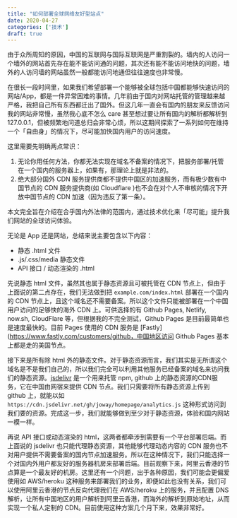 ```yaml
---
title: "如何部署全球网络友好型站点"
date: 2020-04-27
categories: ['技术']
draft: true
---
```


由于众所周知的原因，中国的互联网与国际互联网是严重割裂的。墙内的人访问一个墙外的网站首先存在能不能访问通的问题，其次还有能不能访问地快的问题，墙外的人访问墙的网站虽然一般都能访问地通但往往速度也非常慢。

在很长一段时间里，如果我们希望部署一个能够被全球包括中国都能够快速访问的网站/App，都是一件异常困难的事情。几年前由于国内对网站托管的管理越来越严格，我把自己所有东西都迁出了国外。但这几年一直会有国内的朋友来反馈访问我的网站非常慢，虽然我心底不怎么 care 甚至想过要让所有国内的解析都解析到 127.0.0.1，但被频繁地问道总归会非常心烦，所以这期间探索了一系列如何在维持一个「自由身」的情况下，尽可能加快国内用户的访问速度。

这里需要先明确两点常识：

1. 无论你用任何方法，你都无法实现在域名不备案的情况下，把服务部署/托管在一个国内的服务器上，如果有，那理论上就是非法的。
2. 绝大部分国外 CDN 服务提供商都不提供中国区的加速服务，而有极少数有中国节点的 CDN 服务提供商(如 Cloudflare )也不会在对个人不审核的情况下开放中国节点的 CDN 加速（因为违反了第一条）。

本文完全旨在介绍在合乎国内外法律的范围内，通过技术优化来「尽可能」提升我们网站的全球访问体验。

无论是 App 还是网站，总结来说主要包含以下内容：

- 静态 .html 文件
- .js/.css/media 静态文件
- API 接口 / 动态渲染的 .html

先说静态 html 文件，虽然其也属于静态资源且可被托管在 CDN 节点上，但由于上面说的第二点存在，我们无法做到把 `example.com/index.html` 部署在一个国内的 CDN 节点上，且这个域名还不需要备案。所以这个文件只能被部署在一个中国用户访问的足够快的海外 CDN 上。可供选择的有 Github Pages, Netlify, now.sh, CloudFlare 等，但根据我的不完全测试，Github Pages 是目前最简单也是速度最快的。目前 Pages 使用的 CDN 服务是 [Fastly](https://www.fastly.com/customers/github，中国地区访问 Github Pages 基本上都是走的美国节点。

接下来是所有除 html 外的静态文件。对于静态资源而言，我们其实是无所谓这个域名是不是我们自己的，所以我们完全可以利用其他服务已经备案的域名来访问我们的静态资源。[jsdelivr](https://www.jsdelivr.com/network#map) 是一个用来托管 npm, github 上的静态资源的CDN服务，它在中国由网宿来提供 CDN 节点。我们只需要将所有静态资源上传到 github 上，就能以如 `https://cdn.jsdelivr.net/gh/joway/homepage/analytics.js` 这种形式访问到我们要的资源。完成这一步，我们就能够做到至少对于静态资源，体验和国内网站一模一样。

再说 API 接口或动态渲染的 html，这两者都牵涉到需要有一个平台部署后端。而上面说的 jsdelivr 也只能代理静态资源，其他能够代理动态内容的 CDN 服务也不对用户提供不需要备案的国内节点加速服务。所以在这种情况下，我们只能选择一个对国内外用户都友好的服务器机房来部署后端。目前观察下来，阿里云香港的节点算是一个最友好的机房。这里还有一个问题，出于各种原因，我们可能会更偏爱使用如 AWS/heroku 这种服务来部署我们的业务，即便如此也没有关系，我们可以使用阿里云香港的节点反向代理我们在 AWS/heroku 上的服务，并且配置 DNS 解析，让所有中国地区的用户解析到阿里云香港，而海外的解析到原始地址，从而实现一个私人定制的 CDN。目前使用这种方案几个月下来，效果非常好。
 

